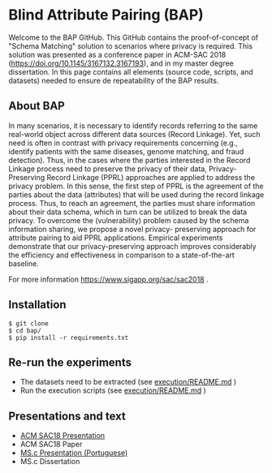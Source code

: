 # Blind Attribute Pairing (BAP)

Welcome to the BAP GitHub. This GitHub contains the proof-of-concept of "Schema Matching" solution to scenarios where privacy is required. This solution was presented as a conference paper in ACM-SAC 2018 (https://doi.org/10.1145/3167132.3167193), and in my master degree dissertation. In this page contains all elements (source code, scripts, and datasets) needed to ensure de repeatability of the BAP results. 

## About BAP

In many scenarios, it is necessary to identify records referring to the same real-world object across different data sources (Record Linkage). Yet, such need is often in contrast with privacy requirements concerning (e.g., identify patients with the same diseases, genome matching, and fraud detection). Thus, in the cases where the parties interested in the Record Linkage process need to preserve the privacy of their data, Privacy-Preserving Record Linkage (PPRL) approaches are applied to address the privacy problem. In this sense, the first step of PPRL is the agreement of the parties about the data (attributes) that will be used during the record linkage process. Thus, to reach an agreement, the parties must share information about their data schema, which in turn can be utilized to break the data privacy. To overcome the (vulnerability) problem caused by the schema information sharing, we propose a novel privacy- preserving approach for attribute pairing to aid PPRL applications. Empirical experiments demonstrate that our privacy-preserving approach improves considerably the efficiency and effectiveness in comparison to a state-of-the-art baseline.

For more information https://www.sigapp.org/sac/sac2018 .


## Installation 

    $ git clone 
    $ cd bap/
    $ pip install -r requirements.txt

## Re-run the experiments

- The datasets need to be extracted  (see [execution/README.md](data/README.md) )
- Run the execution scripts (see [execution/README.md](scripts/README.md) )

## Presentations and text

 - [ACM SAC18 Presentation](https://1drv.ms/p/s!AiduPqZxUF_qi4Mb3Q2gGVeZ6K8hJA)  
 - ACM SAC18 Paper
 - [MS.c Presentation (Portuguese) ](https://1drv.ms/p/s!AiduPqZxUF_qjZonchHU41EYKUPXKA)
 - MS.c Dissertation
